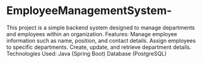 # EmployeeManagementSystem-
This project is a simple backend system designed to manage departments and employees within an organization.  Features:  Manage employee information such as name, position, and contact details. Assign employees to specific departments. Create, update, and retrieve department details.  Technologies Used:  Java (Spring Boot) Database (PostgreSQL)
